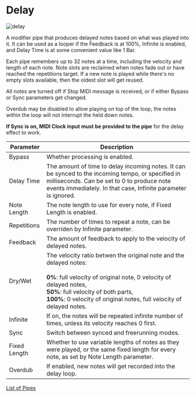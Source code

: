 # Delay

![delay](https://blokas.io/images/midihub/pipes/delay.svg)

A modifier pipe that produces delayed notes based on what was played into it. It can be used as a looper
if the Feedback is at 100%, Infinite is enabled, and Delay Time is at some convenient value like 1 Bar.

Each pipe remembers up to 32 notes at a time, including the velocity and length of each note. Note slots are
reclaimed when notes fade out or have reached the repetitions target. If a new note is played while there's no
empty slots available, then the oldest slot will get reused.

All notes are turned off if Stop MIDI message is received, or if either Bypass or Sync parameters get changed.

Overdub may be disabled to allow playing on top of the loop, the notes within the loop will not interrupt the
held down notes.

**If Sync is on, MIDI Clock input must be provided to the pipe** for the delay effect to work.

| Parameter              | Description                        |
| ---------------------- | ---------------------------------- |
| Bypass                 | Whether processing is enabled.     |
| Delay Time             | The amount of time to delay incoming notes. It can be synced to the incoming tempo, or specified in milliseconds. Can be set to 0 to produce note events immediately. In that case, Infinite parameter is ignored. |
| Note Length            | The note length to use for every note, if Fixed Length is enabled.  |
| Repetitions            | The number of times to repeat a note, can be overriden by Infinite parameter.  |
| Feedback               | The amount of feedback to apply to the velocity of delayed notes. |
| Dry/Wet                | The velocity ratio betwen the original note and the delayed notes:<br/><br/>**0%**: full velocity of original note, 0 velocity of delayed notes,<br/>**50%**: full velocity of both parts,<br/>**100%**: 0 velocity of original notes, full velocity of delayed notes. |
| Infinite               | If on, the notes will be repeated infinite number of times, unless its velocity reaches 0 first. |
| Sync                   | Switch between synced and freerunning modes. |
| Fixed Length           | Whether to use variable lengths of notes as they were played, or the same fixed length for every note, as set by Note Length parameter. |
| Overdub                | If enabled, new notes will get recorded into the delay loop. |

<span class="blokas-web-hide">

[List of Pipes](quick-links.md#the-list-of-pipes)

</span>
